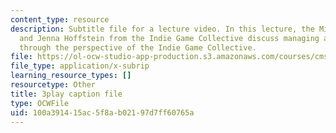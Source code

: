 ```yaml
---
content_type: resource
description: Subtitle file for a lecture video. In this lecture, the Michael Carriere
  and Jenna Hoffstein from the Indie Game Collective discuss managing a game studio,
  through the perspective of the Indie Game Collective.
file: https://ol-ocw-studio-app-production.s3.amazonaws.com/courses/cms-611j-creating-video-games-fall-2014/100a391415ac5f8ab02197d7ff60765a_knqdOcWTM.vtt
file_type: application/x-subrip
learning_resource_types: []
resourcetype: Other
title: 3play caption file
type: OCWFile
uid: 100a3914-15ac-5f8a-b021-97d7ff60765a
---
```

